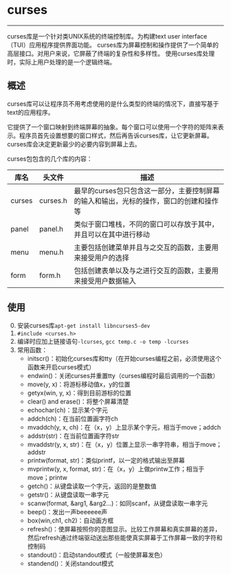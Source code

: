 # curses
---

curses库是一个针对类UNIX系统的终端控制库。为构建text user interface（TUI）应用程序提供界面功能。
curses库为屏幕控制和操作提供了一个简单的高层接口。对用户来说，它屏蔽了终端的复杂性和多样性。
使用curses库处理时，实际上用户处理的是一个逻辑终端。

## 概述

curses库可以让程序员不用考虑使用的是什么类型的终端的情况下，直接写基于text的应用程序。

它提供了一个窗口映射到终端屏幕的抽象。每个窗口可以使用一个字符的矩阵来表示。程序员首先设置想要的窗口样式，然后再告诉curses库，让它更新屏幕。curses库会决定更新最少的必要内容到屏幕上去。

curses包包含的几个库的内容：

| 库名 | 头文件 | 描述 |
| --- | --- | --- |
| curses | curses.h | 最早的curses包只包含这一部分，主要控制屏幕的输入和输出，光标的操作，窗口的创建和操作等 |
| panel | panel.h | 类似于窗口堆栈，不同的窗口可以存放于其中，并且可以在其中进行移动 |
| menu | menu.h | 主要包括创建菜单并且与之交互的函数，主要用来接受用户的选择 |
| form | form.h | 包括创建表单以及与之进行交互的函数，主要用来接受用户数据输入 |

## 使用

0. 安装curses库`apt-get install libncurses5-dev`
1. `#include <curses.h>`
2. 编译时应加上链接语句`-lcurses`, `gcc temp.c -o temp -lcurses`
3. 常用函数：
    * initscr()：初始化curses库和tty（在开始curses编程之前，必须使用这个函数来开启curses模式）
    * endwin()：关闭curses并重置tty（curses编程时最后调用的一个函数）
    * move(y, x)：将游标移动值x，y的位置
    * getyx(win, y, x)：得到目前游标的位置
    * clear() and erase()：将整个屏幕清楚
    * echochar(ch)：显示某个字元
    * addch(ch)：在当前位置画字符ch
    * mvaddch(y, x, ch)：在（x，y）上显示某个字元，相当于move；addch
    * addstr(str)：在当前位置画字符str
    * mvaddstr(y, x, str)：在（x，y）位置上显示一串字符串，相当于move；addstr
    * printw(format, str)：类似printf，以一定的格式输出至屏幕
    * mvprintw(y, x, format, str)：在（x，y）上做printw工作；相当于move；printw
    * getch()：从键盘读取一个字元，返回的是整数值
    * getstr()：从键盘读取一串字元
    * scanw(format, &arg1, &arg2...)：如同scanf，从键盘读取一串字元
    * beep()：发出一声beeeeee声
    * box(win,ch1, ch2)：自动画方框
    * refresh()：使屏幕按照你的意图显示。比较工作屏幕和真实屏幕的差异，然后refresh通过终端驱动送出那些能使真实屏幕于工作屏幕一致的字符和控制码
    * standout()：启动standout模式（一般使屏幕发色）
    * standend()：关闭standout模式